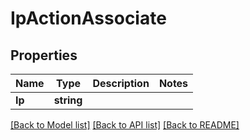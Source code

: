 # IpActionAssociate

## Properties

Name | Type | Description | Notes
------------ | ------------- | ------------- | -------------
**Ip** | **string** |  | 

[[Back to Model list]](../README.md#documentation-for-models) [[Back to API list]](../README.md#documentation-for-api-endpoints) [[Back to README]](../README.md)


